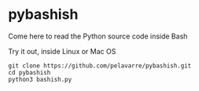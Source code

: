 # pybashish

Come here to read the Python source code inside Bash

Try it out, inside Linux or Mac OS

    git clone https://github.com/pelavarre/pybashish.git
    cd pybashish
    python3 bashish.py
